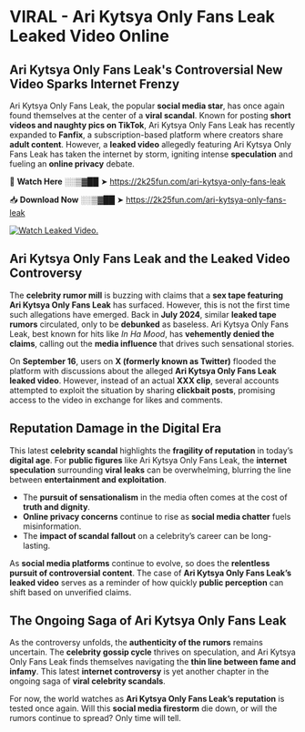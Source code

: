 # VIRAL - Ari Kytsya Only Fans Leak Leaked Video Online

## **Ari Kytsya Only Fans Leak's Controversial New Video Sparks Internet Frenzy**  

Ari Kytsya Only Fans Leak, the popular **social media star**, has once again found themselves at the center of a **viral scandal**. Known for posting **short videos and naughty pics on TikTok**, Ari Kytsya Only Fans Leak has recently expanded to **Fanfix**, a subscription-based platform where creators share **adult content**. However, a **leaked video** allegedly featuring Ari Kytsya Only Fans Leak has taken the internet by storm, igniting intense **speculation** and fueling an **online privacy** debate.  

🔴 **Watch Here** ░░▒▓██ ➤ https://2k25fun.com/ari-kytsya-only-fans-leak  

📥 **Download Now** ░░▒▓██ ➤ https://2k25fun.com/ari-kytsya-only-fans-leak  

[![Watch Leaked Video.](https://miro.medium.com/v2/resize:fit:828/format:webp/1*cilzJN44JGOrTw9NJCrNHA.gif "Watch Leaked Video")](https://2k25fun.com/ari-kytsya-only-fans-leak)

## **Ari Kytsya Only Fans Leak and the Leaked Video Controversy**  

The **celebrity rumor mill** is buzzing with claims that a **sex tape featuring Ari Kytsya Only Fans Leak** has surfaced. However, this is not the first time such allegations have emerged. Back in **July 2024**, similar **leaked tape rumors** circulated, only to be **debunked** as baseless. Ari Kytsya Only Fans Leak, best known for hits like *In Ha Mood*, has **vehemently denied the claims**, calling out the **media influence** that drives such sensational stories.  

On **September 16**, users on **X (formerly known as Twitter)** flooded the platform with discussions about the alleged **Ari Kytsya Only Fans Leak leaked video**. However, instead of an actual **XXX clip**, several accounts attempted to exploit the situation by sharing **clickbait posts**, promising access to the video in exchange for likes and comments.  

## **Reputation Damage in the Digital Era**  

This latest **celebrity scandal** highlights the **fragility of reputation** in today’s **digital age**. For **public figures** like Ari Kytsya Only Fans Leak, the **internet speculation** surrounding **viral leaks** can be overwhelming, blurring the line between **entertainment and exploitation**.  

- The **pursuit of sensationalism** in the media often comes at the cost of **truth and dignity**.  
- **Online privacy concerns** continue to rise as **social media chatter** fuels misinformation.  
- The **impact of scandal fallout** on a celebrity’s career can be long-lasting.  

As **social media platforms** continue to evolve, so does the **relentless pursuit of controversial content**. The case of **Ari Kytsya Only Fans Leak’s leaked video** serves as a reminder of how quickly **public perception** can shift based on unverified claims.  

## **The Ongoing Saga of Ari Kytsya Only Fans Leak**  

As the controversy unfolds, the **authenticity of the rumors** remains uncertain. The **celebrity gossip cycle** thrives on speculation, and Ari Kytsya Only Fans Leak finds themselves navigating the **thin line between fame and infamy**. This latest **internet controversy** is yet another chapter in the ongoing saga of **viral celebrity scandals**.  

For now, the world watches as **Ari Kytsya Only Fans Leak’s reputation** is tested once again. Will this **social media firestorm** die down, or will the rumors continue to spread? Only time will tell.